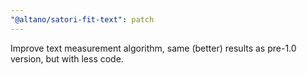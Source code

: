 ```yaml
---
"@altano/satori-fit-text": patch
---
```


Improve text measurement algorithm, same (better) results as pre-1.0 version, but with less code.
